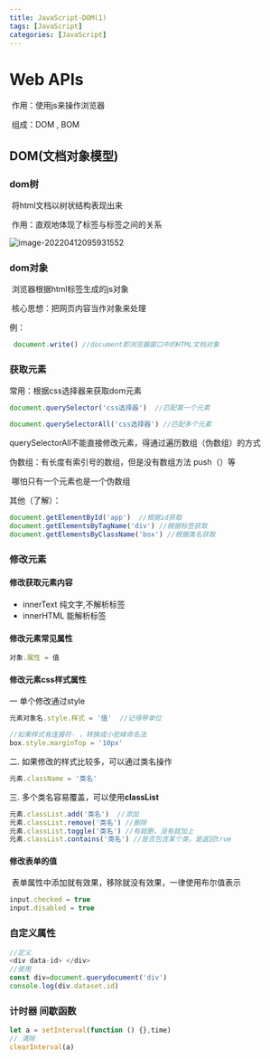```yaml
---
title: JavaScript-DOM(1)
tags: [JavaScript]
categories: [JavaScript]
---
```

# Web APIs

​	作用：使用js来操作浏览器

​	组成：DOM , BOM

## DOM(文档对象模型)

### dom树

​	将html文档以树状结构表现出来

​	作用：直观地体现了标签与标签之间的关系

![image-20220412095931552](https://s2.loli.net/2022/05/17/1vBTQx9dUGHFniV.png)

### dom对象

​	浏览器根据html标签生成的js对象

​	核心思想：把网页内容当作对象来处理

例：

~~~javascript
 document.write() //document即浏览器窗口中的HTML文档对象
~~~

### 获取元素

常用：根据css选择器来获取dom元素 

~~~javascript
document.querySelector('css选择器')  //匹配第一个元素

document.querySelectorAll('css选择器')	//匹配多个元素
~~~

querySelectorAll不能直接修改元素，得通过遍历数组（伪数组）的方式

伪数组：有长度有索引号的数组，但是没有数组方法 push（）等

​				哪怕只有一个元素也是一个伪数组  



其他（了解）：

~~~javascript
document.getElementById('app')  //根据id获取
document.getElementsByTagName('div') //根据标签获取
document.getElementsByClassName('box') //根据类名获取
~~~



### 修改元素

#### 修改获取元素内容 

- innerText 	  纯文字,不解析标签
- innerHTML    能解析标签

#### 修改元素常见属性

~~~javascript
对象.属性 = 值
~~~



#### 修改元素css样式属性

一  单个修改通过style

~~~javascript
元素对象名.style.样式 = '值'  //记得带单位

//如果样式有连接符- ，转换成小驼峰命名法
box.style.marginTop = '10px'
~~~

二. 如果修改的样式比较多，可以通过类名操作

~~~javascript
元素.className = '类名'
~~~

三. 多个类名容易覆盖，可以使用**classList** 

~~~javascript
元素.classList.add('类名')  //添加
元素.classList.remove('类名') //删除
元素.classList.toggle('类名') //有就删，没有就加上
元素.classList.contains('类名') //是否包含某个类，是返回true
~~~



#### 修改表单的值

​	表单属性中添加就有效果，移除就没有效果，一律使用布尔值表示

~~~javascript
input.checked = true
input.disabled = true
~~~



### 自定义属性

~~~javascript
//定义  
<div data-id> </div>
//使用
const div=document.querydocument('div')
console.log(div.dataset.id)
~~~

### 计时器 间歇函数

 ~~~javascript
 let a = setInterval(function () {},time)
 // 清除
 clearInterval(a)
 ~~~

